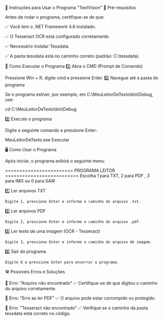 📖 Instruções para Usar o Programa "TextVision"
📌 Pré-requisitos

Antes de rodar o programa, certifique-se de que:

✅ Você tem o .NET Framework 4.8 instalado.

✅ O Tesseract OCR está configurado corretamente.

✅ Necessário instalar Tessdata.

✅ A pasta tessdata está no caminho correto (padrão: C:\tessdata).

🚀 Como Executar o Programa
1️⃣ Abra o CMD (Prompt de Comando)

Pressione Win + R, digite cmd e pressione Enter.
2️⃣ Navegue até a pasta do programa

Se o programa estiver, por exemplo, em C:\MeuLeitorDeTexto\bin\Debug, use:

cd C:\MeuLeitorDeTexto\bin\Debug

3️⃣ Execute o programa

Digite o seguinte comando e pressione Enter:

MeuLeitorDeTexto.exe Executar

🖥️ Como Usar o Programa

Após iniciar, o programa exibirá o seguinte menu:

======================== PROGRAMA LEITOR ==========================
Escolha 1 para TXT, 2 para PDF , 3 para IMG ou 0 para SAIR

1️⃣ Ler arquivos TXT

    Digite 1, pressione Enter e informe o caminho do arquivo .txt.

2️⃣ Ler arquivos PDF

    Digite 2, pressione Enter e informe o caminho do arquivo .pdf.

3️⃣ Ler texto de uma imagem (OCR - Tesseract)

    Digite 3, pressione Enter e informe o caminho do arquivo de imagem.

0️⃣ Sair do programa

    Digite 0 e pressione Enter para encerrar o programa.

🛠 Possíveis Erros e Soluções

🔴 Erro: "Arquivo não encontrado"
✅ Certifique-se de que digitou o caminho do arquivo corretamente.

🔴 Erro: "Erro ao ler PDF"
✅ O arquivo pode estar corrompido ou protegido.

🔴 Erro: "Tesseract não encontrado"
✅ Verifique se o caminho da pasta tessdata está correto no código.
